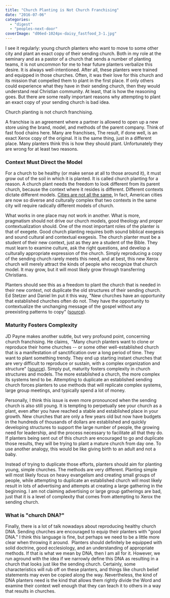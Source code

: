 ```yaml
---
title: "Church Planting is Not Church Franchising"
date: "2016-07-06"
categories: 
  - "digest"
  - "peoples-next-door"
coverImage: "d06ed-1024px-daisy_fastfood_3-1.jpg"
---
```


I see it regularly: young church planters who want to move to some other city and plant an exact copy of their sending church. Both in my role at the seminary and as a pastor of a church that sends a number of planting teams, it is not uncommon for me to hear future planters verbalize this desire. It is always well-intentioned. After all, these planters were trained and equipped in those churches. Often, it was their love for this church and its mission that compelled them to plant in the first place. If only others could experience what they have in their sending church, then they would understand real Christian community. At least, that is how the reasoning goes. But there are some really important reasons why attempting to plant an exact copy of your sending church is bad idea.

Church planting is not church franchising.

A franchise is an agreement where a partner is allowed to open up a new store using the brand, model, and methods of the parent company. Think of fast food chains here. Many are franchises, The result, if done well, is an exact Xerox copy of the original. It is the same thing, just in a different place. Many planters think this is how they should plant. Unfortunately they are wrong for at least two reasons.

### Context Must Direct the Model

For a church to be healthy (or make sense at all to those around it), it must grow out of the soil in which it is planted. It is called church planting for a reason. A church plant needs the freedom to look different from its parent church, because the context where it resides is different. Different contexts dictate different models. [Cities are not all the same.](http://blog.keelancook.com/2016/02/why-no-single-church-can-reach-a-city.html) In fact, American cities are now so diverse and culturally complex that two contexts in the same city will require radically different models of church.

What works in one place may not work in another. What is more, pragmatism should not drive our church models, good theology and proper contextualization should. One of the most important roles of the planter is that of exegete. Good church planting requires both sound biblical exegesis and sound cultural and contextual exegesis. The church planter must be a student of their new context, just as they are a student of the Bible. They must learn to examine culture, ask the right questions, and develop a culturally appropriate expression of the church. Simply reproducing a copy of the sending church rarely meets this need, and at best, this new Xerox church will merely attract the kinds of people who recognize that church model. It may grow, but it will most likely grow through transferring Christians.

Planters should see this as a freedom to plant the church that is needed in their new context, not duplicate the old structures of their sending church. Ed Stetzer and Daniel Im put it this way, "New churches have an opportunity that established churches often do not. They have the opportunity to contextualize the unchanging message of the gospel without any preexisting patterns to copy" ([source](https://www.amazon.com/Planting-Missional-Churches-Starting-Multiply-ebook/dp/B01DTPZNL8/ref=pd_sim_351_5?ie=UTF8&dpID=4177lq3AFnL&dpSrc=sims&preST=_OU01_AC_UL160_SR109%2C160_&psc=1&refRID=BYP02YTEWC212KDPSG03#nav-subnav)).

### Maturity Fosters Complexity

JD Payne makes another subtle, but very profound point, concerning church franchising. He claims,  "Many church planters want to clone or reproduce their home churches -- or some other well-established church that is a manifestation of sanctification over a long period of time. They want to plant something trendy. They end up starting instant churches that are very difficult to reproduce or sustain, with a complex organization and structure" ([source](https://www.amazon.com/Apostolic-Church-Planting-Birthing-Believers-ebook/dp/B017T4FBDU/ref=sr_1_1?s=digital-text&ie=UTF8&qid=1467817774&sr=1-1&keywords=apostolic+church+planting#nav-subnav)). Simply put, maturity fosters complexity in church structures and models. The more established a church, the more complex its systems tend to be. Attempting to duplicate an established sending church forces planters to use methods that will replicate complex systems, large group meetings, and typically spend a lot of money.

Personally, I think this issue is even more pronounced when the sending church is also still young. It is tempting to perpetually see your church as a plant, even after you have reached a stable and established place in your growth. New churches that are only a few years old but now have budgets in the hundreds of thousands of dollars are established and quickly developing structures to support the large number of people, the growing need for leadership, and the process necessary to facilitate all that they do. If planters being sent out of this church are encouraged to go and duplicate those results, they will be trying to plant a mature church from day one. To use another analogy, this would be like giving birth to an adult and not a baby.

Instead of trying to duplicate those efforts, planters should aim for planting young, simple churches. The methods are very different. Planting simple will most likely focus on heavy evangelism and creating small groups of people, while attempting to duplicate an established church will most likely result in lots of advertising and attempts at creating a large gathering in the beginning. I am not claiming advertising or large group gatherings are bad, just that it is a level of complexity that comes from attempting to Xerox the sending church.

### What is "church DNA?"

Finally, there is a lot of talk nowadays about reproducing healthy church DNA. Sending churches are encouraged to equip their planters with "good DNA." I think this language is fine, but perhaps we need to be a little more clear when throwing it around.  Planters should definitely be equipped with solid doctrine, good ecclesiology, and an understanding of appropriate methods. If that is what we mean by DNA, then I am all for it. However, we run aground with the idea if we narrowly define this DNA as resulting in a church that looks just like the sending church. Certainly, some characteristics will rub off on these planters, and things like church belief statements may even be copied along the way. Nevertheless, the kind of DNA planters need is the kind that allows them rightly divide the Word and examine their context well enough that they can teach it to others in a way that results in churches.
